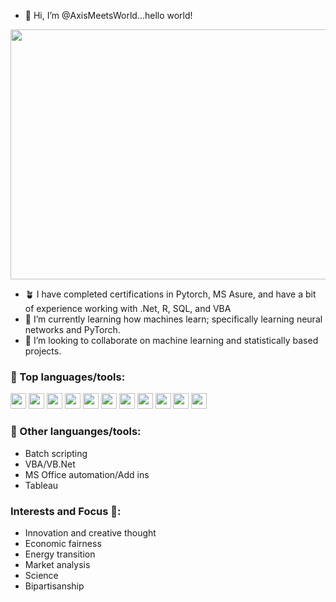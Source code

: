 
- 👋 Hi, I’m @AxisMeetsWorld...hello world!
<p align="center">
  <img src="https://github.com/AxisMeetsWorld/AxisMeetsWorld/assets/29417743/62067137-eddb-41a6-a95e-68c09d00c4c8" height="400px" width="1000px">
</p>

- 🪴 I have completed certifications in Pytorch, MS Asure, and have a bit of experience working with .Net, R, SQL, and VBA
- 🌱 I’m currently learning how machines learn; specifically learning neural networks and PyTorch.
- 💞️ I’m looking to collaborate on machine learning and statistically based projects.

### 🔨 Top languages/tools:
<div>
  <img src="https://cdn.jsdelivr.net/gh/devicons/devicon/icons/dot-net/dot-net-original.svg" height="25px" width="25px" />
  <img src="https://cdn.jsdelivr.net/gh/devicons/devicon/icons/python/python-original.svg" height="25px" width="25px"/>
  <img src="https://cdn.jsdelivr.net/gh/devicons/devicon/icons/anaconda/anaconda-original.svg" height="25px" width="25px"/>
  <img src="https://cdn.jsdelivr.net/gh/devicons/devicon/icons/r/r-original.svg" height="25px" width="25px" />
  <img src="https://cdn.jsdelivr.net/gh/devicons/devicon/icons/rstudio/rstudio-original.svg" height="25px" width="25px"/>
  <img src="https://cdn.jsdelivr.net/gh/devicons/devicon/icons/postgresql/postgresql-original.svg" height="25px" width="25px"/>
  <img src="https://cdn.jsdelivr.net/gh/devicons/devicon/icons/microsoftsqlserver/microsoftsqlserver-plain.svg" height="25px" width="25px"/>
  <img src="https://cdn.jsdelivr.net/gh/devicons/devicon/icons/visualstudio/visualstudio-plain.svg" height="25px" width="25px"/>
  <img src="https://cdn.jsdelivr.net/gh/devicons/devicon/icons/csharp/csharp-original.svg" height="25px" width="25px"/>
  <img src="https://cdn.jsdelivr.net/gh/devicons/devicon/icons/jupyter/jupyter-original.svg" height="25px" width="25px"/>
  <img src="https://cdn.jsdelivr.net/gh/devicons/devicon/icons/markdown/markdown-original.svg" height="25px" width="25px"/>
  
</div>

### 🔧 Other languanges/tools:
* Batch scripting
* VBA/VB.Net
* MS Office automation/Add ins
* Tableau

### Interests and Focus 🔬:
<div>

  - Innovation and creative thought
  - Economic fairness
  - Energy transition
  - Market analysis
  - Science
  - Bipartisanship
</div>
<!---
AxisMeetsWorld/AxisMeetsWorld is a ✨ special ✨ repository because its `README.md` (this file) appears on your GitHub profile.
You can click the Preview link to take a look at your changes.
--->
